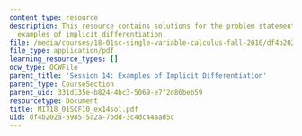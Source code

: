 ```yaml
---
content_type: resource
description: This resource contains solutions for the problem statements related to
  examples of implicit differentiation.
file: /media/courses/18-01sc-single-variable-calculus-fall-2010/df4b202a59855a2a7bdd3c4dc44aad5c_MIT18_01SCF10_ex14sol.pdf
file_type: application/pdf
learning_resource_types: []
ocw_type: OCWFile
parent_title: 'Session 14: Examples of Implicit Differentiation'
parent_type: CourseSection
parent_uid: 331d135e-b824-4bc3-5069-e7f2d86beb59
resourcetype: Document
title: MIT18_01SCF10_ex14sol.pdf
uid: df4b202a-5985-5a2a-7bdd-3c4dc44aad5c
---
```

